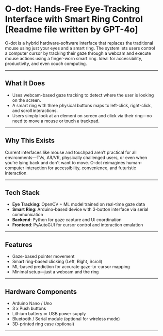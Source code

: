 # O-dot: Hands-Free Eye-Tracking Interface with Smart Ring Control [Readme file written by GPT-4o]

O-dot is a hybrid hardware-software interface that replaces the traditional mouse using just your eyes and a smart ring. The system lets users control a computer cursor by tracking their gaze through a webcam and execute mouse actions using a finger-worn smart ring. Ideal for accessibility, productivity, and even couch computing.

---

## What It Does

- Uses webcam-based gaze tracking to detect where the user is looking on the screen.
- A smart ring with three physical buttons maps to left-click, right-click, and scroll interactions.
- Users simply look at an element on screen and click via their ring—no need to move a mouse or touch a trackpad.

---

## Why This Exists

Current interfaces like mouse and touchpad aren’t practical for all environments—TVs, AR/VR, physically challenged users, or even when you're lying back and don't want to move. O-dot reimagines human-computer interaction for accessibility, convenience, and futuristic interaction.

---

## Tech Stack

- **Eye Tracking**: OpenCV + ML model trained on real-time gaze data
- **Smart Ring**: Arduino-based device with 3-button interface via serial communication
- **Backend**: Python for gaze capture and UI coordination
- **Frontend**: PyAutoGUI for cursor control and interaction emulation

---

## Features

- Gaze-based pointer movement
- Smart ring-based clicking (Left, Right, Scroll)
- ML-based prediction for accurate gaze-to-cursor mapping
- Minimal setup—just a webcam and the ring

---

## Hardware Components

- Arduino Nano / Uno
- 3 x Push buttons
- Lithium battery or USB power supply
- Bluetooth / Serial module (optional for wireless mode)
- 3D-printed ring case (optional)

---
